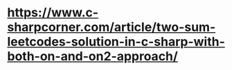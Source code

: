 # https://www.c-sharpcorner.com/article/two-sum-leetcodes-solution-in-c-sharp-with-both-on-and-on2-approach/
